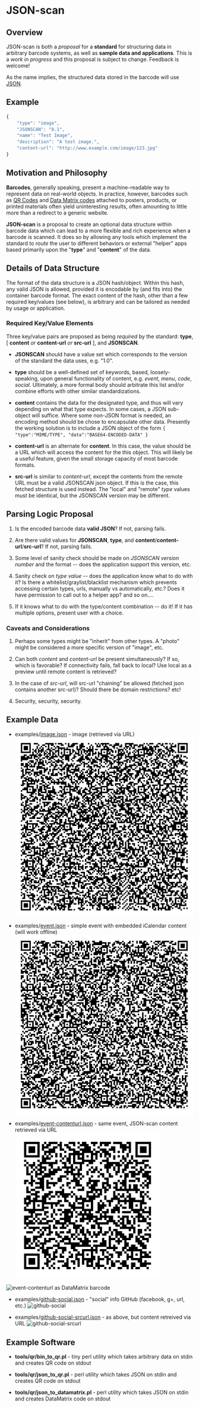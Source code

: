 JSON-scan
=========

Overview
--------

JSON-scan is both a *proposal* for a **standard** for structuring data in arbitrary barcode systems, as well as **sample data and applications**.  This is a _work in progress_ and
this proposal is subject to change.  Feedback is welcome!

As the name implies, the structured data stored in the barcode will use [JSON](http://www.json.org/).

Example
-------

```javascript
{
    "type": "image",
    "JSONSCAN": "0.1",
    "name": "Test Image",
    "description": "A test image.",
    "content-url": "http://www.example.com/image/123.jpg"
}
```

Motivation and Philosophy
-------------------------

**Barcodes**, generally speaking, present a machine-readable way to represent data on real-world objects.
In practice, however, barcodes such as [QR Codes](http://en.wikipedia.org/wiki/QR_code) and [Data Matrix codes](http://en.wikipedia.org/wiki/Data_Matrix) attached to posters,
products, or printed materials often yield uninteresting results, often amounting to little more than a redirect to a generic website.

**JSON-scan** is a proposal to create an optional data structure within barcode data which can lead to a more flexible and rich experience when a barcode is scanned.  It does so by allowing any tools
which implement the standard to *route* the user to different behaviors or external "helper" apps based primarily upon the "**type**" and "**content**" of the data.


Details of Data Structure
-------------------------

The format of the data structure is a JSON hash/object.  Within this hash, any valid JSON is allowed, provided it is encodable by (and fits into) the container barcode format.  The exact
content of the hash, other than a few required key/values (see below), is arbitrary and can be tailored as needed by usage or application.

### Required Key/Value Elements ###

Three key/value pairs are proposed as being *required* by the standard: **type**, [ **content** _or_ **content-url** _or_ **src-url** ], and **JSONSCAN**. 

- **JSONSCAN** should have a value set which corresponds to the version of the standard the data uses, e.g. "1.0".

- **type** should be a well-defined set of keywords, based, loosely-speaking, upon general functionality of content, e.g. _event_, _menu_, _code_, _social_. Ultimately, a more formal body should arbitrate this list and/or combine efforts with other similar standardizations.

- **content** contains the data for the designated type, and thus will vary depending on what that type expects.  In some cases, a JSON sub-object will suffice.  Where some non-JSON format is needed, an encoding method should be chose to encapsulate other data.  Presently the working solution is to include a JSON object of the form `{ "type":"MIME/TYPE", "data":"BASE64-ENCODED-DATA" }`

- **content-url** is an alternate for **content**.  In this case, the value should be a URL which will access the content for the this object.  This will likely be a useful feature, given the small
storage capacity of most barcode formats.

- **src-url** is similar to _content-url_, except the contents from the remote URL must be a valid JSONSCAN json object.  If this is the case, this fetched structure is used instead.  The "local" and "remote" _type_ values must be identical, but the JSONSCAN version may be different.


Parsing Logic Proposal
----------------------

1. Is the encoded barcode data **valid JSON**?  If not, parsing fails.

2. Are there valid values for **JSONSCAN**, **type**, and **content**/**content-url**/**src-url**?  If not, parsing fails.

3. Some level of sanity check should be made on *JSONSCAN version number* and the format -- does the application support this version, etc.

4. Sanity check on *type value* -- does the application know what to do with it?  Is there a whitelist/graylist/blacklist mechanism which prevents accessing certain types, urls, manually vs automatically, etc.?  Does it have permission to call out to a helper app?  and so on....

5. If it knows what to do with the type/content combination -- do it!  If it has multiple options, present user with a choice.


### Caveats and Considerations ###

1. Perhaps some types might be "inherit" from other types.  A "photo" might be considered a more specific version of "image", etc.

2. Can both _content_ and _content-url_ be present simultaneously?  If so, which is favorable? If connectivity fails, fall back to local?  Use local as a preview until remote content is retrieved?

3. In the case of _src-url_, will src-url "chaining" be allowed (fetched json contains another src-url)?  Should there be domain restrictions?  etc!

4. Security, security, security.


Example Data
------------

* examples/[image.json](https://raw.githubusercontent.com/naknomum/json-scan/master/examples/image.json) - image (retrieved via URL)
![image](https://raw.githubusercontent.com/naknomum/json-scan/master/images/qr/image.png)

* examples/[event.json](https://raw.githubusercontent.com/naknomum/json-scan/master/examples/event.json) - simple event with embedded iCalendar content (will work offline)
![event](https://raw.githubusercontent.com/naknomum/json-scan/master/images/qr/event.png)

* examples/[event-contenturl.json](https://raw.githubusercontent.com/naknomum/json-scan/master/examples/event-contenturl.json) - same event, JSON-scan content retrieved via URL
![event-contenturl as QR Code](https://raw.githubusercontent.com/naknomum/json-scan/master/images/qr/event-contenturl.png)

![event-contenturl as DataMatrix barcode](https://raw.githubusercontent.com/naknomum/json-scan/master/images/datamatrix/event-contenturl.png)

* examples/[github-social.json](https://raw.githubusercontent.com/naknomum/json-scan/master/examples/github-social.json) - "social" info GitHub (facebook, g+, url, etc.)
![github-social](https://raw.githubusercontent.com/naknomum/json-scan/master/images/qr/github-social.png)

* examples/[github-social-srcurl.json](https://raw.githubusercontent.com/naknomum/json-scan/master/examples/github-social-srcurl.json) - as above, but content retreived via URL
![github-social-srcurl](https://raw.githubusercontent.com/naknomum/json-scan/master/images/qr/github-social-srcurl.png)


Example Software
----------------

* **tools/qr/bin_to_qr.pl** - tiny perl utility which takes arbitrary data on stdin and creates QR code on stdout

* **tools/qr/json_to_qr.pl** - perl utility which takes JSON on stdin and creates QR code on stdout

* **tools/qr/json_to_datamatrix.pl** - perl utility which takes JSON on stdin and creates DataMatrix code on stdout

